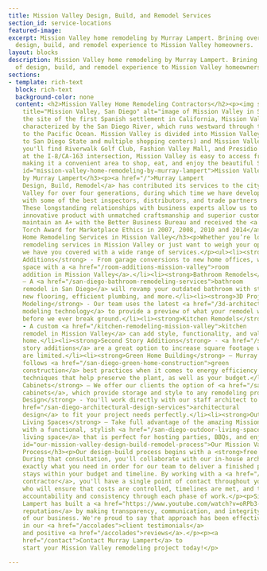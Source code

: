 ```yaml
---
title: Mission Valley Design, Build, and Remodel Services
section_id: service-locations
featured-image:
excerpt: Mission Valley home remodeling by Murray Lampert. Brining over 40 years of
  design, build, and remodel experience to Mission Valley homeowners.
layout: blocks
description: Mission Valley home remodeling by Murray Lampert. Brining over 40 years
  of design, build, and remodel experience to Mission Valley homeowners.
sections:
- template: rich-text
  block: rich-text
  background-color: none
  content: <h2>Mission Valley Home Remodeling Contractors</h2><p><img src="https://upload.wikimedia.org/wikipedia/commons/thumb/c/c4/San_Diego_Mission_Valley.jpg/1200px-San_Diego_Mission_Valley.jpg"
    title="Mission Valley, San Diego" alt="image of Mission Valley in San Diego"></p><p>As
    the site of the first Spanish settlement in California, Mission Valley is primarily
    characterized by the San Diego River, which runs westward through the community
    to the Pacific Ocean. Mission Valley is divided into Mission Valley East (home
    to San Diego State and multiple shopping centers) and Mission Valley West (where
    you'll find Riverwalk Golf Club, Fashion Valley Mall, and Presidio Park).</p><p>Positioned
    at the I-8/CA-163 intersection, Mission Valley is easy to access from all directions,
    making it a convenient area to shop, eat, and enjoy the beautiful San Diego sunshine.</p><h3
    id="mission-valley-home-remodeling-by-murray-lampert">Mission Valley Home Remodeling
    by Murray Lampert</h3><p><a href="/">Murray Lampert
    Design, Build, Remodel</a> has contributed its services to the city of Mission
    Valley for over four generations, during which time we have developed close relationships
    with some of the best inspectors, distributors, and trade partners in the area.
    These longstanding relationships with business experts allow us to deliver an
    innovative product with unmatched craftsmanship and superior customer satisfaction.</p><p>We
    maintain an A+ with the Better Business Bureau and received the <a href="/another-better-business-bureau-torch-award">BBB
    Torch Award for Marketplace Ethics in 2007, 2008, 2010 and 2014</a>.</p><h3 id="our-home-remodeling-services-in-mission-valley">Our
    Home Remodeling Services in Mission Valley</h3><p>Whether you’re looking for home
    remodeling services in Mission Valley or just want to weigh your options for expansion,
    we have you covered with a wide range of services.</p><ul><li><strong>Room
    Additions</strong> - From garage conversions to new home offices, we can add more
    space with a <a href="/room-additions-mission-valley">room
    addition in Mission Valley</a>.</li><li><strong>Bathroom Remodels</strong>
    – A <a href="/san-diego-bathroom-remodeling-services">bathroom
    remodel in San Diego</a> will revamp your outdated bathroom with stylish fixtures,
    new flooring, efficient plumbing, and more.</li><li><strong>3D Project
    Modeling</strong> - Our team uses the latest <a href="/3d-architectural-rendering-services">3D
    modeling technology</a> to provide a preview of what your remodel will look like
    before we ever break ground.</li><li><strong>Kitchen Remodels</strong>
    - A custom <a href="/kitchen-remodeling-mission-valley">kitchen
    remodel in Mission Valley</a> can add style, functionality, and value to your
    home.</li><li><strong>Second Story Additions</strong> - <a href="/san-diego-second-story-addition">Second
    story additions</a> are a great option to increase square footage when lot sizes
    are limited.</li><li><strong>Green Home Building</strong> – Murray Lampert
    follows <a href="/san-diego-green-home-construction">green
    construction</a> best practices when it comes to energy efficiency and building
    techniques that help preserve the plant, as well as your budget.</li><li><strong>Custom
    Cabinets</strong> – We offer our clients the option of <a href="/san-diego-custom-cabinet-construction-services">custom
    cabinets</a>, which provide storage and style to any remodeling project.</li><li><strong>Architectural
    Design</strong> - You'll work directly with our staff architect to create an <a
    href="/san-diego-architectural-design-services">architectural
    design</a> to fit your project needs perfectly.</li><li><strong>Outdoor
    Living Spaces</strong> – Take full advantage of the amazing Mission Valley weather
    with a functional, stylish <a href="/san-diego-outdoor-living-space-design/">outdoor
    living space</a> that is perfect for hosting parties, BBQs, and enjoying the sunshine.</li></ul><h3
    id="our-mission-valley-design-build-remodel-process">Our Mission Valley Design-Build-Remodel
    Process</h3><p>Our design-build process begins with a <strong>free in-home consultation</strong>.
    During that consultation, you'll collaborate with our in-house architect to identify
    exactly what you need in order for our team to deliver a finished product that
    stays within your budget and timeline. By working with a <a href="/san-diego-design-build-contractors">design-build
    contractor</a>, you'll have a single point of contact throughout your project
    who will ensure that costs are controlled, timelines are met, and that there is
    accountability and consistency through each phase of work.</p><p>Since 1975, Murray
    Lampert has built a <a href="https://www.youtube.com/watch?v=oRPb3--nimI">rock-solid
    reputation</a> by making transparency, communication, and integrity the foundation
    of our business. We're proud to say that approach has been effective, and is reflected
    in our <a href="/accolades">client testimonials</a>
    and positive <a href="/accolades">reviews</a>.</p><p><a
    href="/contact">Contact Murray Lampert</a> to
    start your Mission Valley remodeling project today!</p>

---
```

